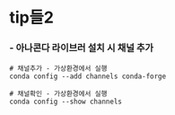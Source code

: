 # tip들2

### - 아나콘다 라이브러 설치 시 채널 추가

```shell
# 채널추가 - 가상환경에서 실행
conda config --add channels conda-forge

# 채널확인 - 가상환경에서 실행
conda config --show channels
```



### 





